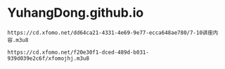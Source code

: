 # YuhangDong.github.io

```url
https://cd.xfomo.net/dd64ca21-4331-4e69-9e77-ecca648ae780/7-10讲座内容.m3u8
```
```url
https://cd.xfomo.net/f20e30f1-dced-489d-b031-939d039e2c6f/xfomojhj.m3u8
```

